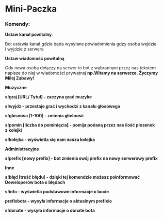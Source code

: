 # Mini-Paczka
	
<h3>Komendy:</h3>	

<strong>Ustaw kanał powitalny</strong>.

Bot ustawia kanał gdzie będa wysyłane powiadomienia gdzy osoba wejdzie i wyjdzie z serwera


<strong>Ustaw wiadomość powitalną</strong>

Gdy nowa osoba dołączy na serwer to bot z wybrannym przez nas tekstem napisze do niej w wiadomości prywatnej 
<strong>np.Witamy na serwerze. Życzymy Miłej Zabawy!<strong>

<strong>Muzyczne</strong>

s!graj [URL/ Tytuł] - zaczyna grać muzyke

s!wyjdz - przestaje grać i wychodzi z kanału głosowego

s!glosnosc [1-100] - zmienia głośność

s!pomin [liczba do pominięcia] - pomija podaną przez nas ilość piosenek z kolejki

s!kolejka - wyświetla się nam nasza kolejka


<strong>Administracyjne</strong>

s!prefix [nowy prefix] - bot zmienia swój prefix na nowy serwerowy prefix


<strong>Inne</strong>

s!błąd [treść błędu] - dzięki tej komendzie możesz poinformować Deweloperów bota o błędach

s!info - wyświetla podstawowe informacje o bocie

prefixbota - wysyła informacje o aktualnym prefixie

s!donate - wysyła informacje o donate bota
